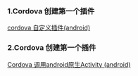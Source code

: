 ### 1.Cordova 创建第一个插件
[cordova 自定义插件(android)](./cordova-plugin-first-plugin)
### 2.Cordova 创建第一个插件
[Cordova 调用android原生Activity (android)](./cordova-plugin-activity)
